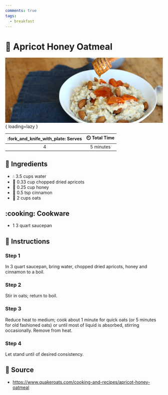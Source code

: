 ```yaml
---
comments: true
tags:
  - breakfast
---
```

# :ear_of_rice: Apricot Honey Oatmeal

![Apricot Honey Oatmeal][1]{ loading=lazy }

| :fork_and_knife_with_plate: Serves | :timer_clock: Total Time |
|:----------------------------------:|:-----------------------: |
| 4 | 5 minutes |

## :salt: Ingredients

- :droplet: 3.5 cups water
- :peach: 0.33 cup chopped dried apricots
- :honey_pot: 0.25 cup honey
- :custard: 0.5 tsp cinnamon
- :ear_of_rice: 2 cups oats

## :cooking: Cookware

- 1 3 quart saucepan

## :pencil: Instructions

### Step 1

In 3 quart saucepan, bring water, chopped dried apricots, honey and cinnamon to a boil.

### Step 2

Stir in oats; return to boil.

### Step 3

Reduce heat to medium; cook about 1 minute for quick oats (or 5 minutes for old fashioned oats) or until most of liquid
is absorbed, stirring occasionally. Remove from heat.

### Step 4

Let stand until of desired consistency.

## :link: Source

- <https://www.quakeroats.com/cooking-and-recipes/apricot-honey-oatmeal>

[1]: <../assets/images/apricot-honey-oatmeal.jpg>
